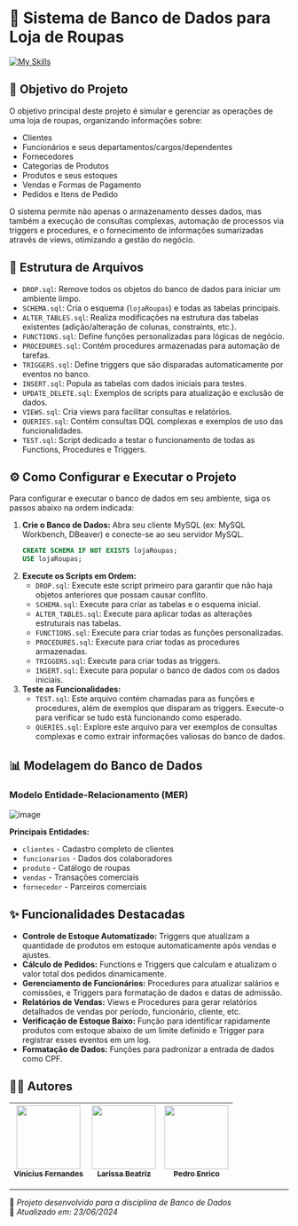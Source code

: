 # 🏬 Sistema de Banco de Dados para Loja de Roupas

[![My Skills](https://skillicons.dev/icons?i=mysql,github)](https://skillicons.dev)

## 🎯 Objetivo do Projeto

O objetivo principal deste projeto é simular e gerenciar as operações de uma loja de roupas, organizando informações sobre:

* Clientes
* Funcionários e seus departamentos/cargos/dependentes
* Fornecedores
* Categorias de Produtos
* Produtos e seus estoques
* Vendas e Formas de Pagamento
* Pedidos e Itens de Pedido

O sistema permite não apenas o armazenamento desses dados, mas também a execução de consultas complexas, automação de processos via triggers e procedures, e o fornecimento de informações sumarizadas através de views, otimizando a gestão do negócio.

## 📂 Estrutura de Arquivos

* `DROP.sql`: Remove todos os objetos do banco de dados para iniciar um ambiente limpo.
* `SCHEMA.sql`: Cria o esquema (`lojaRoupas`) e todas as tabelas principais.
* `ALTER_TABLES.sql`: Realiza modificações na estrutura das tabelas existentes (adição/alteração de colunas, constraints, etc.).
* `FUNCTIONS.sql`: Define funções personalizadas para lógicas de negócio.
* `PROCEDURES.sql`: Contém procedures armazenadas para automação de tarefas.
* `TRIGGERS.sql`: Define triggers que são disparadas automaticamente por eventos no banco.
* `INSERT.sql`: Popula as tabelas com dados iniciais para testes.
* `UPDATE_DELETE.sql`: Exemplos de scripts para atualização e exclusão de dados.
* `VIEWS.sql`: Cria views para facilitar consultas e relatórios.
* `QUERIES.sql`: Contém consultas DQL complexas e exemplos de uso das funcionalidades.
* `TEST.sql`: Script dedicado a testar o funcionamento de todas as Functions, Procedures e Triggers.

## ⚙️ Como Configurar e Executar o Projeto

Para configurar e executar o banco de dados em seu ambiente, siga os passos abaixo na ordem indicada:

1.  **Crie o Banco de Dados:** Abra seu cliente MySQL (ex: MySQL Workbench, DBeaver) e conecte-se ao seu servidor MySQL.
    ```sql
    CREATE SCHEMA IF NOT EXISTS lojaRoupas;
    USE lojaRoupas;
    ```
2.  **Execute os Scripts em Ordem:**
    * `DROP.sql`: Execute este script primeiro para garantir que não haja objetos anteriores que possam causar conflito.
    * `SCHEMA.sql`: Execute para criar as tabelas e o esquema inicial.
    * `ALTER_TABLES.sql`: Execute para aplicar todas as alterações estruturais nas tabelas.
    * `FUNCTIONS.sql`: Execute para criar todas as funções personalizadas.
    * `PROCEDURES.sql`: Execute para criar todas as procedures armazenadas.
    * `TRIGGERS.sql`: Execute para criar todas as triggers.
    * `INSERT.sql`: Execute para popular o banco de dados com os dados iniciais.
3.  **Teste as Funcionalidades:**
    * `TEST.sql`: Este arquivo contém chamadas para as funções e procedures, além de exemplos que disparam as triggers. Execute-o para verificar se tudo está funcionando como esperado.
    * `QUERIES.sql`: Explore este arquivo para ver exemplos de consultas complexas e como extrair informações valiosas do banco de dados.

## 📊 Modelagem do Banco de Dados

### Modelo Entidade-Relacionamento (MER)
![image](https://github.com/user-attachments/assets/39bc67b9-3377-4f7f-aa16-fc7d82cb07b8)

**Principais Entidades:**
- `clientes` - Cadastro completo de clientes
- `funcionarios` - Dados dos colaboradores
- `produto` - Catálogo de roupas
- `vendas` - Transações comerciais
- `fornecedor` - Parceiros comerciais

## ✨ Funcionalidades Destacadas

* **Controle de Estoque Automatizado:** Triggers que atualizam a quantidade de produtos em estoque automaticamente após vendas e ajustes.
* **Cálculo de Pedidos:** Functions e Triggers que calculam e atualizam o valor total dos pedidos dinamicamente.
* **Gerenciamento de Funcionários:** Procedures para atualizar salários e comissões, e Triggers para formatação de dados e datas de admissão.
* **Relatórios de Vendas:** Views e Procedures para gerar relatórios detalhados de vendas por período, funcionário, cliente, etc.
* **Verificação de Estoque Baixo:** Função para identificar rapidamente produtos com estoque abaixo de um limite definido e Trigger para registrar esses eventos em um log.
* **Formatação de Dados:** Funções para padronizar a entrada de dados como CPF.

## 👨‍💻 Autores
| [<img loading="lazy" src="https://avatars.githubusercontent.com/u/119247208?s=400&u=a41a122510e3447159fb98c4797d79ff19b43e39&v=4" width=115><br><sub>Vinícius Fernandes</sub>](https://github.com/Viniflr) |  [<img loading="lazy" src="https://avatars.githubusercontent.com/u/198750490?v=4" width=115><br><sub>Larissa Beatriz</sub>](https://github.com/laags6) |  [<img loading="lazy" src="https://avatars.githubusercontent.com/u/198752208?v=4" width=115><br><sub>Pedro Enrico</sub>](https://github.com/pedrocaribe06) |
| :---: | :---: | :---: |

---

🔹 *Projeto desenvolvido para a disciplina de Banco de Dados*  
🔹 *Atualizado em: 23/06/2024*
